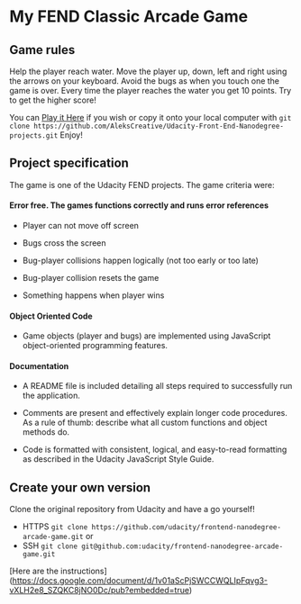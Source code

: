 # My FEND Classic Arcade Game

## Game rules

Help the player reach water. Move the player up, down, left and right using the arrows on your keyboard. Avoid the bugs as when you touch one the game is over. Every time the player reaches the water you get 10 points. Try to get the higher score!

You can [Play it Here](https://alekscreative.github.io/Udacity-Front-End-Nanodegree-projects/02_FEND_Nanodegree-2018/Project04%20-%20Arcade%20Game%20clone/index.html) if you wish or copy it onto your local computer with `git clone https://github.com/AleksCreative/Udacity-Front-End-Nanodegree-projects.git`
Enjoy!

## Project specification

The game is one of the Udacity FEND projects. The game criteria were:

#### Error free. The games functions correctly and runs error references

* Player can not move off screen

* Bugs cross the screen

* Bug-player collisions happen logically (not too early or too late)

* Bug-player collision resets the game

* Something happens when player wins

#### Object Oriented Code

* Game objects (player and bugs) are implemented using JavaScript object-oriented programming features.

#### Documentation

* A README file is included detailing all steps required to successfully run the application.

* Comments are present and effectively explain longer code procedures. As a rule of thumb: describe what all custom functions and object methods do.

* Code is formatted with consistent, logical, and easy-to-read formatting as described in the Udacity JavaScript Style Guide.

## Create your own version

Clone the original repository from Udacity and have a go yourself!
* HTTPS `git clone https://github.com/udacity/frontend-nanodegree-arcade-game.git` or
* SSH `git clone git@github.com:udacity/frontend-nanodegree-arcade-game.git`

[Here are the instructions] (https://docs.google.com/document/d/1v01aScPjSWCCWQLIpFqvg3-vXLH2e8_SZQKC8jNO0Dc/pub?embedded=true)
